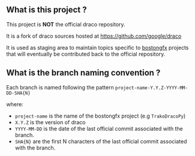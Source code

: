 What is this project ?
----------------------

This project is **NOT** the official draco repository.

It is a fork of draco sources hosted at https://github.com/google/draco

It is used as staging area to maintain topics specific to [bostongfx](https://github.com/bostongfx) projects that will eventually be contributed back to the official repository.

What is the branch naming convention ?
--------------------------------------

Each branch is named following the pattern `project-name-Y.Y.Z-YYYY-MM-DD-SHA{N}`

where:

* `project-name` is the name of the bostongfx project (e.g `TrakoDracoPy`)
* `X.Y.Z` is the version of draco
* `YYYY-MM-DD` is the date of the last official commit associated with the branch.
* `SHA{N}` are the first N characters of the last official commit associated with the branch.
